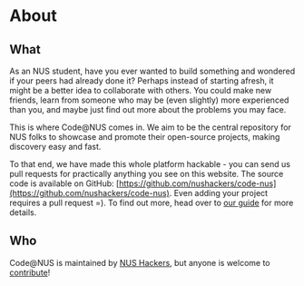 # About

## What

As an NUS student, have you ever wanted to build something and wondered if your peers
had already done it? Perhaps instead of starting afresh, it might be a better
idea to collaborate with others. You could make new friends, learn from
someone who may be (even slightly) more experienced than you, and maybe just
find out more about the problems you may face.

This is where Code@NUS comes in. We aim to be the central repository for NUS
folks to showcase and promote their open-source projects, making discovery
easy and fast.

To that end, we have made this whole platform hackable - you can send us pull
requests for practically anything you see on this website. The source code is
available on GitHub: [https://github.com/nushackers/code-nus](https://github.com/nushackers/code-nus).
Even adding your project requires a pull request =). To find out more, head over
to [our guide](/how_to) for more details.

## Who

Code@NUS is maintained by [NUS Hackers](http://nushackers.org), but anyone is welcome to [contribute](https://github.com/nushackers/code-nus)!

